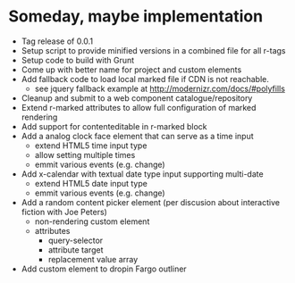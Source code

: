 
# Someday, maybe implementation

+ Tag release of 0.0.1
+ Setup script to provide minified versions in a combined file for all r-tags
+ Setup code to build with Grunt
+ Come up with better name for project and custom elements
+ Add fallback code to load local marked file if CDN is not reachable.
	- see jquery fallback example at http://modernizr.com/docs/#polyfills
+ Cleanup and submit to a web component catalogue/repository
+ Extend r-marked attributes to allow full configuration of marked rendering
+ Add support for contenteditable in r-marked block
+ Add a analog clock face element that can serve as a time input
    - extend HTML5 time input type
    - allow setting multiple times
    - emmit various events (e.g. change)
+ Add x-calendar with textual date type input supporting multi-date
    - extend HTML5 date input type
    - emmit various events (e.g. change)
+ Add a random content picker element (per discusion about interactive fiction with Joe Peters)
    - non-rendering custom element
    - attributes
        + query-selector
        + attribute target
        + replacement value array
+ Add custom element to dropin Fargo outliner


